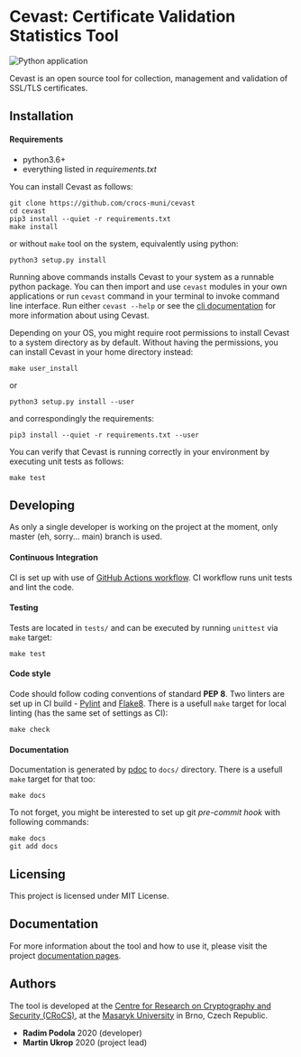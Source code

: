 Cevast: Certificate Validation Statistics Tool
==============================================

![Python application](https://github.com/crocs-muni/cevast/workflows/Python%20application/badge.svg?branch=master)

Cevast is an open source tool for collection, management and validation of SSL/TLS certificates.

Installation
------------

#### Requirements

* python3.6+
* everything listed in _requirements.txt_

You can install Cevast as follows:

    git clone https://github.com/crocs-muni/cevast
    cd cevast
    pip3 install --quiet -r requirements.txt
    make install

or without `make` tool on the system, equivalently using python:

    python3 setup.py install

Running above commands installs Cevast to your system as a runnable python package. You can then import
and use `cevast` modules in your own applications or run `cevast` command in your terminal to invoke
command line interface. Run either `cevast --help` or see the [cli documentation](https://crocs-muni.github.io/cevast/cli.html)
for more information about using Cevast.

Depending on your OS, you might require root permissions to install Cevast to a system directory as by default.
Without having the permissions, you can install Cevast in your home directory instead:

    make user_install

or

    python3 setup.py install --user

and correspondingly the requirements:

    pip3 install --quiet -r requirements.txt --user

You can verify that Cevast is running correctly in your environment by executing unit tests as follows:

    make test

Developing
----------

As only a single developer is working on the project at the moment, only master (eh, sorry... main) branch is used.

#### Continuous Integration
CI is set up with use of [GitHub Actions workflow](https://github.com/crocs-muni/cevast/actions?query=workflow%3A%22Python+application%22).
CI workflow runs unit tests and lint the code.

#### Testing
Tests are located in `tests/` and can be executed by running `unittest` via `make` target:

    make test

#### Code style
Code should follow coding conventions of standard __PEP 8__. Two linters are set up in CI build - [Pylint](https://www.pylint.org/) and [Flake8](https://github.com/PyCQA/flake8). There is a usefull `make` target for local linting (has the same set of settings as CI):

    make check

#### Documentation
Documentation is generated by [pdoc](https://pdoc3.github.io/pdoc/) to `docs/` directory. There is a usefull `make` target for that too:

    make docs

To not forget, you might be interested to set up git _pre-commit hook_ with following commands:

    make docs
    git add docs

Licensing
---------

This project is licensed under MIT License.

Documentation
------------

For more information about the tool and how to use it, please visit the project [documentation pages](https://crocs-muni.github.io/cevast/).

Authors
------------

The tool is developed at the [Centre for Research on Cryptography and Security (CRoCS)](https://crocs.fi.muni.cz), at the [Masaryk University](http://www.muni.cz/) in Brno, Czech Republic.
* **Radim Podola** 2020 (developer)
* **Martin Ukrop** 2020 (project lead)
